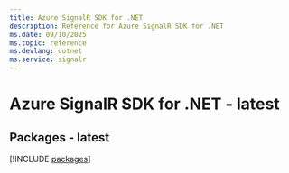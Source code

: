 ```yaml
---
title: Azure SignalR SDK for .NET
description: Reference for Azure SignalR SDK for .NET
ms.date: 09/10/2025
ms.topic: reference
ms.devlang: dotnet
ms.service: signalr
---
```

# Azure SignalR SDK for .NET - latest
## Packages - latest
[!INCLUDE [packages](signalr-index.md)]